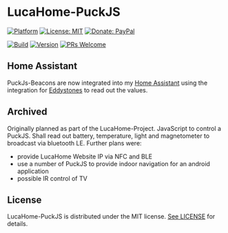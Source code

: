 # LucaHome-PuckJS

[![Platform](https://img.shields.io/badge/platform-PuckJS-yellow.svg)](http://www.puck-js.com/)
[![License: MIT](https://img.shields.io/badge/License-MIT-blue.svg)](https://opensource.org/licenses/MIT)
[![Donate: PayPal](https://img.shields.io/badge/paypal-donate-blue.svg)](https://www.paypal.me/GuepardoApps)

[![Build](https://img.shields.io/badge/build-success-green.svg)](./code.js)
[![Version](https://img.shields.io/badge/version-v0.1.0.191010-blue.svg)](./code.js)
[![PRs Welcome](https://img.shields.io/badge/PRs-welcome-brightgreen.svg)](http://makeapullrequest.com)

## Home Assistant

PuckJs-Beacons are now integrated into my [Home Assistant](https://www.home-assistant.io/) using the integration for [Eddystones](https://www.home-assistant.io/integrations/eddystone_temperature/) to read out the values.

## Archived

Originally planned as part of the LucaHome-Project.
JavaScript to control a PuckJS. Shall read out battery, temperature, light and magnetometer to broadcast via bluetooth LE.
Further plans were:
-	provide LucaHome Website IP via NFC and BLE
-	use a number of PuckJS to provide indoor navigation for an android application
-	possible IR control of TV

## License

LucaHome-PuckJS is distributed under the MIT license. [See LICENSE](LICENSE.md) for details.
